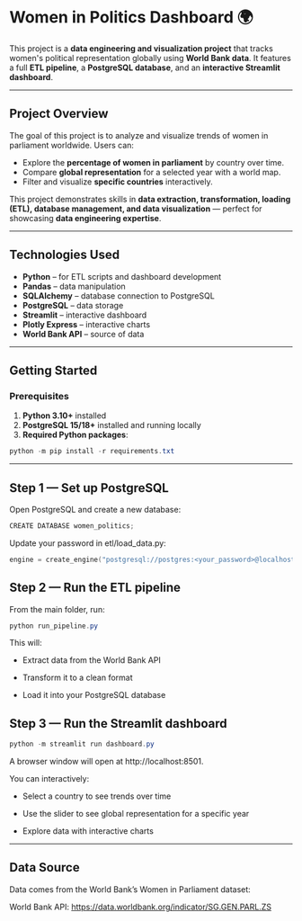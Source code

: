 # Women in Politics Dashboard 🌍

This project is a **data engineering and visualization project** that tracks women's political representation globally using **World Bank data**. It features a full **ETL pipeline**, a **PostgreSQL database**, and an **interactive Streamlit dashboard**.

---

## Project Overview

The goal of this project is to analyze and visualize trends of women in parliament worldwide. Users can:

- Explore the **percentage of women in parliament** by country over time.
- Compare **global representation** for a selected year with a world map.
- Filter and visualize **specific countries** interactively.

This project demonstrates skills in **data extraction, transformation, loading (ETL), database management, and data visualization** — perfect for showcasing **data engineering expertise**.

---

## Technologies Used

- **Python** – for ETL scripts and dashboard development  
- **Pandas** – data manipulation  
- **SQLAlchemy** – database connection to PostgreSQL  
- **PostgreSQL** – data storage  
- **Streamlit** – interactive dashboard  
- **Plotly Express** – interactive charts  
- **World Bank API** – source of data

---


## Getting Started

### Prerequisites

1. **Python 3.10+** installed  
2. **PostgreSQL 15/18+** installed and running locally  
3. **Required Python packages**:  

```powershell
python -m pip install -r requirements.txt
```

---

## Step 1 — Set up PostgreSQL

Open PostgreSQL and create a new database:
```powershell
CREATE DATABASE women_politics;
```
Update your password in etl/load_data.py:
```powershell
engine = create_engine("postgresql://postgres:<your_password>@localhost:5432/women_politics")
```
## Step 2 — Run the ETL pipeline

From the main folder, run:
```powershell
python run_pipeline.py
```
This will:

- Extract data from the World Bank API

- Transform it to a clean format

- Load it into your PostgreSQL database

## Step 3 — Run the Streamlit dashboard
```powershell
python -m streamlit run dashboard.py
```
A browser window will open at http://localhost:8501.

You can interactively:

- Select a country to see trends over time

- Use the slider to see global representation for a specific year

- Explore data with interactive charts

---

## Data Source

Data comes from the World Bank’s Women in Parliament dataset:

World Bank API: https://data.worldbank.org/indicator/SG.GEN.PARL.ZS